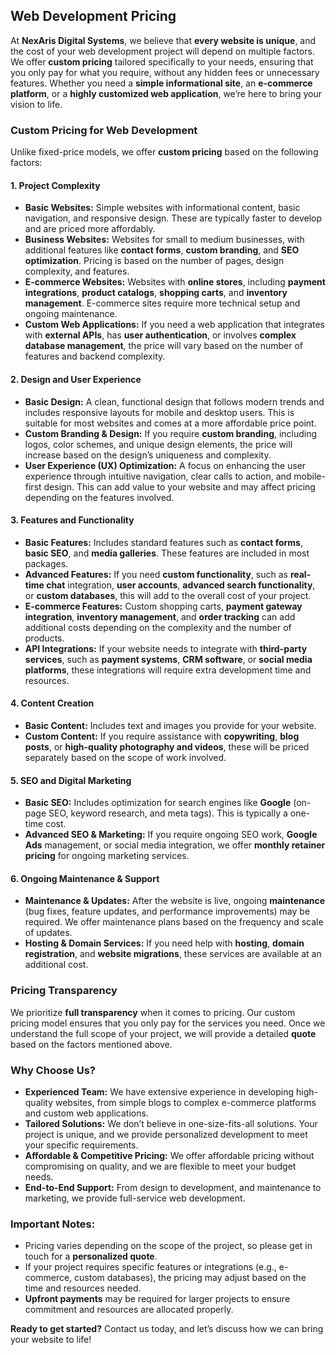 ## Web Development Pricing

At **NexAris Digital Systems**, we believe that **every website is unique**, and the cost of your web development project will depend on multiple factors. We offer **custom pricing** tailored specifically to your needs, ensuring that you only pay for what you require, without any hidden fees or unnecessary features. Whether you need a **simple informational site**, an **e-commerce platform**, or a **highly customized web application**, we’re here to bring your vision to life.

### **Custom Pricing for Web Development**
Unlike fixed-price models, we offer **custom pricing** based on the following factors:

#### 1. **Project Complexity**
- **Basic Websites:** Simple websites with informational content, basic navigation, and responsive design. These are typically faster to develop and are priced more affordably.
- **Business Websites:** Websites for small to medium businesses, with additional features like **contact forms**, **custom branding**, and **SEO optimization**. Pricing is based on the number of pages, design complexity, and features.
- **E-commerce Websites:** Websites with **online stores**, including **payment integrations**, **product catalogs**, **shopping carts**, and **inventory management**. E-commerce sites require more technical setup and ongoing maintenance.
- **Custom Web Applications:** If you need a web application that integrates with **external APIs**, has **user authentication**, or involves **complex database management**, the price will vary based on the number of features and backend complexity.

#### 2. **Design and User Experience**
- **Basic Design:** A clean, functional design that follows modern trends and includes responsive layouts for mobile and desktop users. This is suitable for most websites and comes at a more affordable price point.
- **Custom Branding & Design:** If you require **custom branding**, including logos, color schemes, and unique design elements, the price will increase based on the design’s uniqueness and complexity.
- **User Experience (UX) Optimization:** A focus on enhancing the user experience through intuitive navigation, clear calls to action, and mobile-first design. This can add value to your website and may affect pricing depending on the features involved.

#### 3. **Features and Functionality**
- **Basic Features:** Includes standard features such as **contact forms**, **basic SEO**, and **media galleries**. These features are included in most packages.
- **Advanced Features:** If you need **custom functionality**, such as **real-time chat** integration, **user accounts**, **advanced search functionality**, or **custom databases**, this will add to the overall cost of your project.
- **E-commerce Features:** Custom shopping carts, **payment gateway integration**, **inventory management**, and **order tracking** can add additional costs depending on the complexity and the number of products.
- **API Integrations:** If your website needs to integrate with **third-party services**, such as **payment systems**, **CRM software**, or **social media platforms**, these integrations will require extra development time and resources.

#### 4. **Content Creation**
- **Basic Content:** Includes text and images you provide for your website. 
- **Custom Content:** If you require assistance with **copywriting**, **blog posts**, or **high-quality photography and videos**, these will be priced separately based on the scope of work involved.

#### 5. **SEO and Digital Marketing**
- **Basic SEO:** Includes optimization for search engines like **Google** (on-page SEO, keyword research, and meta tags). This is typically a one-time cost.
- **Advanced SEO & Marketing:** If you require ongoing SEO work, **Google Ads** management, or social media integration, we offer **monthly retainer pricing** for ongoing marketing services.

#### 6. **Ongoing Maintenance & Support**
- **Maintenance & Updates:** After the website is live, ongoing **maintenance** (bug fixes, feature updates, and performance improvements) may be required. We offer maintenance plans based on the frequency and scale of updates.
- **Hosting & Domain Services:** If you need help with **hosting**, **domain registration**, and **website migrations**, these services are available at an additional cost.

### **Pricing Transparency**
We prioritize **full transparency** when it comes to pricing. Our custom pricing model ensures that you only pay for the services you need. Once we understand the full scope of your project, we will provide a detailed **quote** based on the factors mentioned above.

### **Why Choose Us?**
- **Experienced Team:** We have extensive experience in developing high-quality websites, from simple blogs to complex e-commerce platforms and custom web applications.
- **Tailored Solutions:** We don’t believe in one-size-fits-all solutions. Your project is unique, and we provide personalized development to meet your specific requirements.
- **Affordable & Competitive Pricing:** We offer affordable pricing without compromising on quality, and we are flexible to meet your budget needs.
- **End-to-End Support:** From design to development, and maintenance to marketing, we provide full-service web development.

### **Important Notes:**
- Pricing varies depending on the scope of the project, so please get in touch for a **personalized quote**.
- If your project requires specific features or integrations (e.g., e-commerce, custom databases), the pricing may adjust based on the time and resources needed.
- **Upfront payments** may be required for larger projects to ensure commitment and resources are allocated properly.

**Ready to get started?** Contact us today, and let’s discuss how we can bring your website to life!
